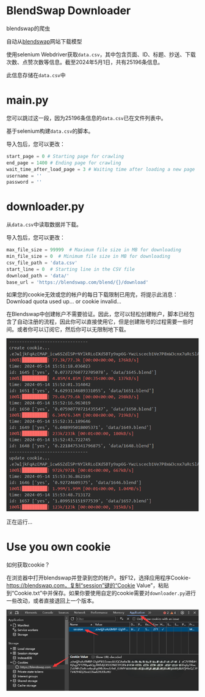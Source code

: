 # BlendSwap Downloader

blendswap的爬虫

自动从[blendswap](https://blendswap.com/)网站下载模型

使用selenium Webdriver获取`data.csv`，其中包含页面、ID、标题、抄送、下载次数、点赞次数等信息。截至2024年5月1日，共有25196条信息。

此信息存储在`data.csv`中

# main.py

您可以跳过这一段，因为25196条信息的`data.csv`已在文件列表中。

基于selenium构建`data.csv`的脚本。

导入包后，您可以更改：

```python
start_page = 0 # Starting page for crawling
end_page = 1400 # Ending page for crawling
wait_time_after_load_page = 3 # Waiting time after loading a new page
username = ''
password = ''
```



# downloader.py

从`data.csv`中读取数据并下载。

导入包后，您可以更改：

```python
max_file_size = 99999  # Maximum file size in MB for downloading
min_file_size = 0  # Minimum file size in MB for downloading
csv_file_path = 'data.csv'
start_line = 0  # Starting line in the CSV file
download_path = 'data/'
base_url = 'https://blendswap.com/blend/{}/download'
```

如果您的cookie无效或您的帐户的每日下载限制已用完，将提示此消息：Download quota used up... or cookie invalid...

在Blendswap中创建帐户不需要验证。因此，您可以轻松创建帐户，脚本已经包含了自动注册的流程，因此你可以直接使用它，但是创建账号的过程需要一些时间。或者你可以订阅它，然后你可以无限制地下载。

![image-20240514155530979](README.assets/image-20240514155530979.png)

正在运行...

# Use you own cookie

如何获取cookie？

在浏览器中打开blendswap并登录到您的帐户。按F12，选择应用程序Cookie-https://blendswap.com，复制“session”键的“Cookie Value”，粘贴到“Cookie.txt”中并保存。如果你要使用自定的cookie需要对`downloader.py`进行一些改动，或者直接退回上一个版本。

![image-20240501145100026](README.assets/image-20240501145100026.png)